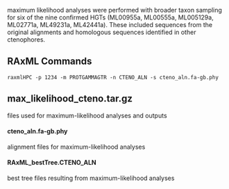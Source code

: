 maximum likelihood analyses were performed with broader taxon sampling for six of the nine confirmed HGTs (ML00955a, ML00555a, ML005129a, ML02771a, ML49231a, ML42441a). These included sequences from the original alignments and homologous sequences identified in other ctenophores.

## RAxML Commands
`raxmlHPC -p 1234 -m PROTGAMMAGTR -n CTENO_ALN -s cteno_aln.fa-gb.phy`

## max_likelihood_cteno.tar.gz
files used for maximum-likelihood analyses and outputs

#### cteno_aln.fa-gb.phy
alignment files for maximum-likelihood analyses

#### RAxML_bestTree.CTENO_ALN
best tree files resulting from maximum-likelihood analyses
